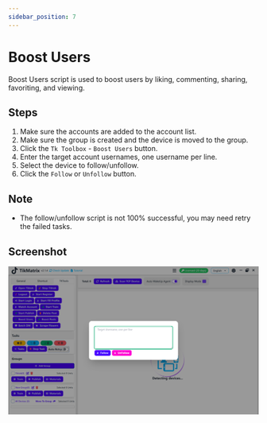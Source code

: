 ```yaml
---
sidebar_position: 7
---
```


# Boost Users

Boost Users script is used to boost users by liking, commenting, sharing, favoriting, and viewing.

## Steps

1. Make sure the accounts are added to the account list.
2. Make sure the group is created and the device is moved to the group.
3. Click the `Tk Toolbox` - `Boost Users` button.
4. Enter the target account usernames, one username per line.
5. Select the device to follow/unfollow.
6. Click the `Follow` or `Unfollow` button.

## Note

* The follow/unfollow script is not 100% successful, you may need retry the failed tasks.

## Screenshot

![Boost Users](../img/boost-users.png)
